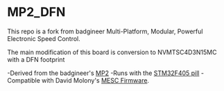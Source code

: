 # **MP2_DFN** 
This repo is a fork from badgineer Multi-Platform, Modular, Powerful Electronic Speed Control. 

The main modification of this board is conversion to NVMTSC4D3N15MC with a DFN footprint

-Derived from the badgineer's [MP2](https://github.com/badgineer/MP2-ESC)
-Runs with the [STM32F405 pill](https://github.com/davidmolony/F405_pill)
-Compatible with David Molony's [MESC Firmware](https://github.com/davidmolony/MESC_Firmware). 
